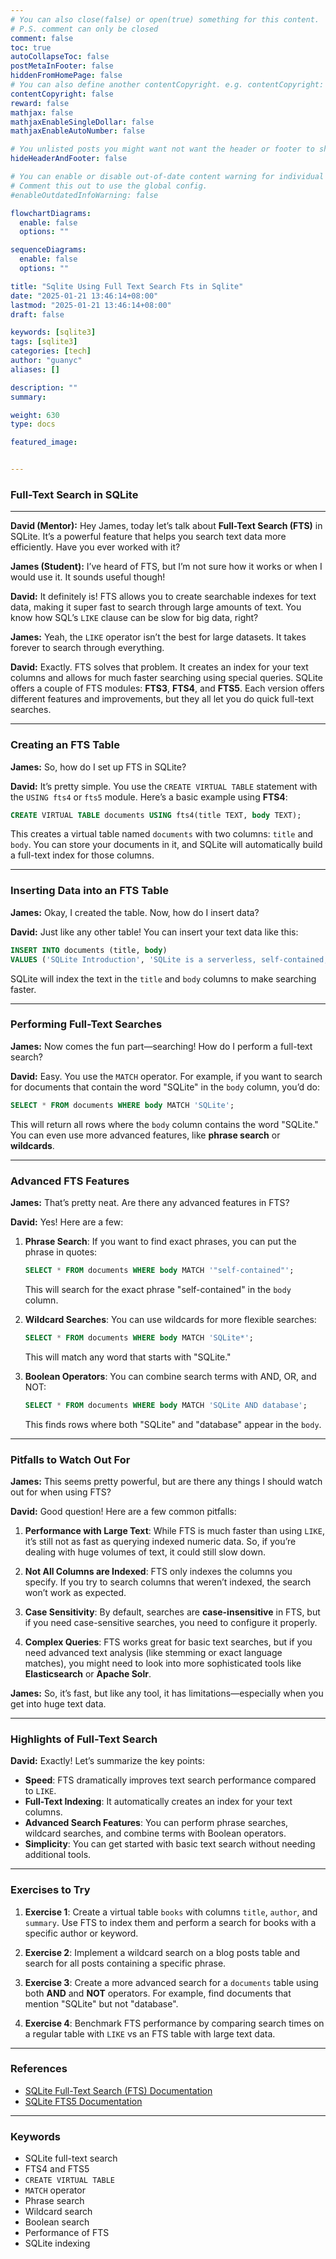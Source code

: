 ```yaml
---
# You can also close(false) or open(true) something for this content.
# P.S. comment can only be closed
comment: false
toc: true
autoCollapseToc: false
postMetaInFooter: false
hiddenFromHomePage: false
# You can also define another contentCopyright. e.g. contentCopyright: "This is another copyright."
contentCopyright: false
reward: false
mathjax: false
mathjaxEnableSingleDollar: false
mathjaxEnableAutoNumber: false

# You unlisted posts you might want not want the header or footer to show
hideHeaderAndFooter: false

# You can enable or disable out-of-date content warning for individual post.
# Comment this out to use the global config.
#enableOutdatedInfoWarning: false

flowchartDiagrams:
  enable: false
  options: ""

sequenceDiagrams:
  enable: false
  options: ""

title: "Sqlite Using Full Text Search Fts in Sqlite"
date: "2025-01-21 13:46:14+08:00"
lastmod: "2025-01-21 13:46:14+08:00"
draft: false

keywords: [sqlite3]
tags: [sqlite3]
categories: [tech]
author: "guanyc"
aliases: []

description: ""
summary:

weight: 630
type: docs

featured_image:


---
```

### **Full-Text Search in SQLite**

---

**David (Mentor):** Hey James, today let’s talk about **Full-Text Search (FTS)** in SQLite. It’s a powerful feature that helps you search text data more efficiently. Have you ever worked with it?

**James (Student):** I’ve heard of FTS, but I’m not sure how it works or when I would use it. It sounds useful though!

**David:** It definitely is! FTS allows you to create searchable indexes for text data, making it super fast to search through large amounts of text. You know how SQL’s `LIKE` clause can be slow for big data, right?

**James:** Yeah, the `LIKE` operator isn’t the best for large datasets. It takes forever to search through everything.

**David:** Exactly. FTS solves that problem. It creates an index for your text columns and allows for much faster searching using special queries. SQLite offers a couple of FTS modules: **FTS3**, **FTS4**, and **FTS5**. Each version offers different features and improvements, but they all let you do quick full-text searches.

---

### **Creating an FTS Table**

**James:** So, how do I set up FTS in SQLite?

**David:** It’s pretty simple. You use the `CREATE VIRTUAL TABLE` statement with the `USING fts4` or `fts5` module. Here’s a basic example using **FTS4**:

```sql
CREATE VIRTUAL TABLE documents USING fts4(title TEXT, body TEXT);
```

This creates a virtual table named `documents` with two columns: `title` and `body`. You can store your documents in it, and SQLite will automatically build a full-text index for those columns.

---

### **Inserting Data into an FTS Table**

**James:** Okay, I created the table. Now, how do I insert data?

**David:** Just like any other table! You can insert your text data like this:

```sql
INSERT INTO documents (title, body)
VALUES ('SQLite Introduction', 'SQLite is a serverless, self-contained, and zero-configuration database engine.');
```

SQLite will index the text in the `title` and `body` columns to make searching faster.

---

### **Performing Full-Text Searches**

**James:** Now comes the fun part—searching! How do I perform a full-text search?

**David:** Easy. You use the `MATCH` operator. For example, if you want to search for documents that contain the word "SQLite" in the `body` column, you’d do:

```sql
SELECT * FROM documents WHERE body MATCH 'SQLite';
```

This will return all rows where the `body` column contains the word "SQLite." You can even use more advanced features, like **phrase search** or **wildcards**.

---

### **Advanced FTS Features**

**James:** That’s pretty neat. Are there any advanced features in FTS?

**David:** Yes! Here are a few:

1. **Phrase Search**: If you want to find exact phrases, you can put the phrase in quotes:

   ```sql
   SELECT * FROM documents WHERE body MATCH '"self-contained"';
   ```

   This will search for the exact phrase "self-contained" in the `body` column.

2. **Wildcard Searches**: You can use wildcards for more flexible searches:

   ```sql
   SELECT * FROM documents WHERE body MATCH 'SQLite*';
   ```

   This will match any word that starts with "SQLite."

3. **Boolean Operators**: You can combine search terms with AND, OR, and NOT:

   ```sql
   SELECT * FROM documents WHERE body MATCH 'SQLite AND database';
   ```

   This finds rows where both "SQLite" and "database" appear in the `body`.

---

### **Pitfalls to Watch Out For**

**James:** This seems pretty powerful, but are there any things I should watch out for when using FTS?

**David:** Good question! Here are a few common pitfalls:

1. **Performance with Large Text**: While FTS is much faster than using `LIKE`, it’s still not as fast as querying indexed numeric data. So, if you’re dealing with huge volumes of text, it could still slow down.

2. **Not All Columns are Indexed**: FTS only indexes the columns you specify. If you try to search columns that weren’t indexed, the search won’t work as expected.

3. **Case Sensitivity**: By default, searches are **case-insensitive** in FTS, but if you need case-sensitive searches, you need to configure it properly.

4. **Complex Queries**: FTS works great for basic text searches, but if you need advanced text analysis (like stemming or exact language matches), you might need to look into more sophisticated tools like **Elasticsearch** or **Apache Solr**.

**James:** So, it’s fast, but like any tool, it has limitations—especially when you get into huge text data.

---

### **Highlights of Full-Text Search**

**David:** Exactly! Let’s summarize the key points:

- **Speed**: FTS dramatically improves text search performance compared to `LIKE`.
- **Full-Text Indexing**: It automatically creates an index for your text columns.
- **Advanced Search Features**: You can perform phrase searches, wildcard searches, and combine terms with Boolean operators.
- **Simplicity**: You can get started with basic text search without needing additional tools.

---

### **Exercises to Try**

1. **Exercise 1**: Create a virtual table `books` with columns `title`, `author`, and `summary`. Use FTS to index them and perform a search for books with a specific author or keyword.
   
2. **Exercise 2**: Implement a wildcard search on a blog posts table and search for all posts containing a specific phrase.

3. **Exercise 3**: Create a more advanced search for a `documents` table using both **AND** and **NOT** operators. For example, find documents that mention "SQLite" but not "database".

4. **Exercise 4**: Benchmark FTS performance by comparing search times on a regular table with `LIKE` vs an FTS table with large text data.

---

### **References**

- [SQLite Full-Text Search (FTS) Documentation](https://www.sqlite.org/fts3.html)
- [SQLite FTS5 Documentation](https://www.sqlite.org/fts5.html)

---

### **Keywords**

- SQLite full-text search
- FTS4 and FTS5
- `CREATE VIRTUAL TABLE`
- `MATCH` operator
- Phrase search
- Wildcard search
- Boolean search
- Performance of FTS
- SQLite indexing
